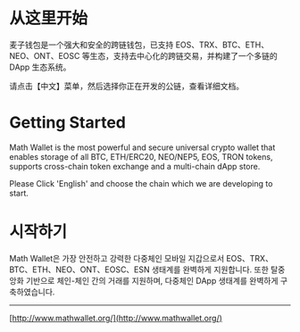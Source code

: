 # 从这里开始

麦子钱包是一个强大和安全的跨链钱包，已支持 EOS、TRX、BTC、ETH、NEO、ONT、EOSC 等生态，支持去中心化的跨链交易，并构建了一个多链的 DApp 生态系统。

请点击【中文】菜单，然后选择你正在开发的公链，查看详细文档。

# Getting Started

Math Wallet is the most powerful and secure universal crypto wallet that enables storage of all BTC, ETH/ERC20, NEO/NEP5, EOS, TRON tokens, supports cross-chain token exchange and a multi-chain dApp store.

Please Click 'English' and choose the chain which we are developing to start.

# 시작하기

Math Wallet은 가장 안전하고 강력한 다중체인 모바일 지갑으로서 EOS、TRX、BTC、ETH、NEO、ONT、EOSC、ESN 생태계를 완벽하게 지원합니다. 또한 탈중앙화 기반으로 체인-체인 간의 거래를 지원하며, 다중체인 DApp 생태계를 완벽하게 구축하였습니다.

---

[http://www.mathwallet.org/](http://www.mathwallet.org/)